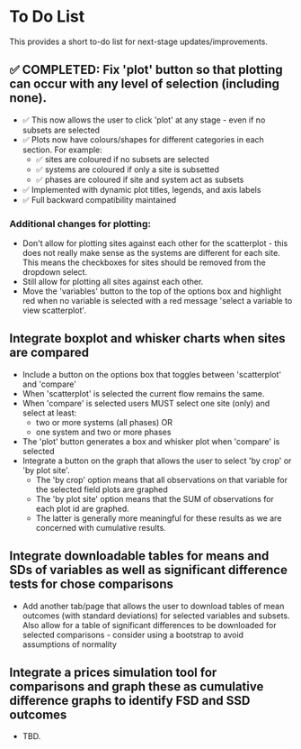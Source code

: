 # To Do List

This provides a short to-do list for next-stage updates/improvements.

## ✅ COMPLETED: Fix 'plot' button so that plotting can occur with any level of selection (including none).

* ✅ This now allows the user to click 'plot' at any stage - even if no subsets are selected
* ✅ Plots now have colours/shapes for different categories in each section. For example:
    * ✅ sites are coloured if no subsets are selected
    * ✅ systems are coloured if only a site is subsetted
    * ✅ phases are coloured if site and system act as subsets
* ✅ Implemented with dynamic plot titles, legends, and axis labels
* ✅ Full backward compatibility maintained

### Additional changes for plotting:
* Don't allow for plotting sites against each other for the scatterplot - this does not really make sense as the systems are different for each site. This means the checkboxes for sites should be removed from the dropdown select.
* Still allow for plotting all sites against each other.
* Move the 'variables' button to the top of the options box and highlight red when no variable is selected with a red message 'select a variable to view scatterplot'.

## Integrate boxplot and whisker charts when sites are compared
* Include a button on the options box that toggles between 'scatterplot' and 'compare'
* When 'scatterplot' is selected the current flow remains the same.
* When 'compare' is selected users MUST select one site (only) and select at least:
    * two or more systems (all phases) OR
    * one system and two or more phases
* The 'plot' button generates a box and whisker plot when 'compare' is selected
* Integrate a button on the graph that allows the user to select 'by crop' or 'by plot site'.
    * The 'by crop' option means that all observations on that variable for the selected field plots are graphed
    * The 'by plot site' option means that the SUM of observations for each plot id are graphed.
    * The latter is generally more meaningful for these results as we are concerned with cumulative results.


## Integrate downloadable tables for means and SDs of variables as well as significant difference tests for chose comparisons
* Add another tab/page that allows the user to download tables of mean outcomes (with standard deviations) for selected variables and subsets. Also allow for a table of significant differences to be downloaded for selected comparisons - consider using a bootstrap to avoid assumptions of normality

## Integrate a prices simulation tool for comparisons and graph these as cumulative difference graphs to identify FSD and SSD outcomes
* TBD.